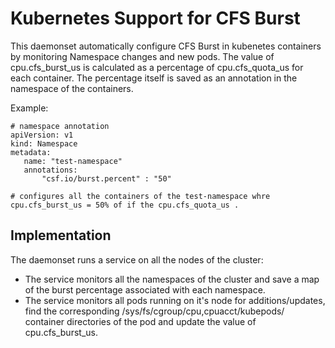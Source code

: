 
# Kubernetes Support for CFS Burst

This daemonset automatically configure CFS Burst in kubenetes containers by monitoring Namespace changes 
and new pods. 
The value of cpu.cfs_burst_us is calculated as a percentage of cpu.cfs_quota_us for each container. The percentage itself
is saved as an annotation in the namespace of the containers.

Example:
```
# namespace annotation
apiVersion: v1
kind: Namespace
metadata:
   name: "test-namespace"
   annotations:
       "csf.io/burst.percent" : "50"

# configures all the containers of the test-namespace whre cpu.cfs_burst_us = 50% of if the cpu.cfs_quota_us .
```

## Implementation

The daemonset runs a service on all the nodes of the cluster:

  - The service monitors all the namespaces of the cluster and save a map of the burst percentage associated with each namespace.
  - The service monitors all pods running on it's node for additions/updates, find the corresponding /sys/fs/cgroup/cpu,cpuacct/kubepods/ container directories of the pod and update the value of  cpu.cfs_burst_us.





